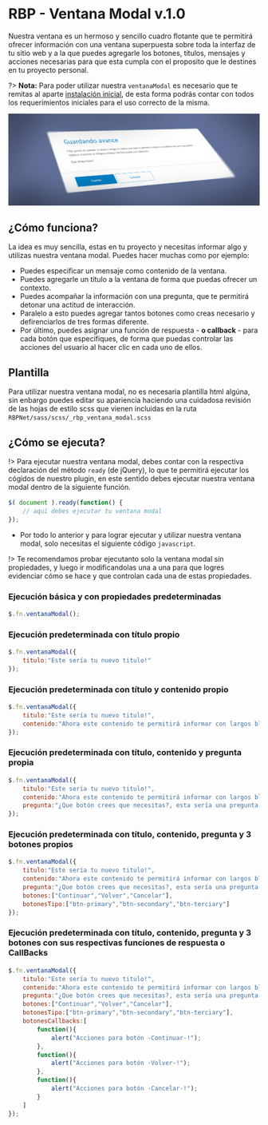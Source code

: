 # RBP - Ventana Modal v.1.0 

Nuestra ventana es un hermoso y sencillo cuadro flotante que te permitirá ofrecer información con una ventana superpuesta sobre toda la interfaz de tu sitio web y a la que puedes agregarle los botones, títulos, mensajes y acciones necesarias para que esta cumpla con el proposito que le destines en tu proyecto personal.

?> <b>Nota:</b> Para poder utilizar nuestra <code>ventanaModal</code> es necesario que te remitas al aparte [instalación inicial](primeros_pasos.md), de esta forma podrás contar con todos los requerimientos iniciales para el uso correcto de la misma.

<img src="_media/rbp-ventana-modal-banner.png"/>

## ¿Cómo funciona?

La idea es muy sencilla, estas en tu proyecto y necesitas informar algo y utilizas nuestra ventana modal. Puedes hacer muchas como por ejemplo:

- Puedes especificar un mensaje como contenido de la ventana.
- Puedes agregarle un título a la ventana de forma que puedas ofrecer un contexto.
- Puedes acompañar la información con una pregunta, que te permitirá detonar una actitud de interacción.
- Paralelo a esto puedes agregar tantos botones como creas necesario y defirenciarlos de tres formas diferente.
- Por último, puedes asignar una función de respuesta - <b>o callback</b> - para cada botón que especifiques, de forma que puedas controlar las acciones del usuario al hacer clic en cada uno de ellos.

## Plantilla

Para utilizar nuestra ventana modal, no es necesaria plantilla html algúna, sin enbargo puedes editar su apariencia haciendo una cuidadosa revisión de las hojas de estilo <ocde>scss</code> que vienen incluidas en la ruta <code>RBPNet/sass/scss/_rbp_ventana_modal.scss</code>

## ¿Cómo se ejecuta?

!> Para ejecutar nuestra ventana modal, debes contar con la respectiva declaración del método <code>ready</code> (de jQuery), lo que te permitirá ejecutar los cógidos de nuestro plugin, en este sentido debes ejecutar nuestra ventana modal dentro de la siguiente función.

````js
$( document ).ready(function() {
    // aquí debes ejecutar tu ventana modal
});
````

- Por todo lo anterior y para lograr ejecutar y utilizar nuestra ventana modal, solo necesitas el siguiente código <code>javascript</code>.

!> Te recomendamos probar ejecutanto solo la ventana modal sin propiedades, y luego ir modificandolas una a una para que logres evidenciar cómo se hace y que controlan cada una de estas propiedades.

### Ejecución básica y con propiedades predeterminadas

````js
$.fn.ventanaModal();
````

### Ejecución predeterminada con título propio

````js
$.fn.ventanaModal({
    titulo:"Este sería tu nuevo titulo!"
});
````

### Ejecución predeterminada con título y contenido propio

````js
$.fn.ventanaModal({
    titulo:"Este sería tu nuevo titulo!",
    contenido:"Ahora este contenido te permitirá informar con largos bloques de texto."
});
````

### Ejecución predeterminada con título, contenido y pregunta propia

````js
$.fn.ventanaModal({
    titulo:"Este sería tu nuevo titulo!",
    contenido:"Ahora este contenido te permitirá informar con largos bloques de texto.",
    pregunta:"¿Que botón crees que necesitas?, esta sería una pregunta interesante e invita a tus usuarios a identificar el botón que deben presionar."
});
````

### Ejecución predeterminada con título, contenido, pregunta y 3 botones propios

````js
$.fn.ventanaModal({
    titulo:"Este sería tu nuevo titulo!",
    contenido:"Ahora este contenido te permitirá informar con largos bloques de texto.",
    pregunta:"¿Que botón crees que necesitas?, esta sería una pregunta interesante e invita a tus usuarios a identificar el botón que deben presionar.",
    botones:["Continuar","Volver","Cancelar"],
    botonesTipo:["btn-primary","btn-secondary","btn-terciary"]
});
````

### Ejecución predeterminada con título, contenido, pregunta y 3 botones con sus respectivas funciones de respuesta o CallBacks

````js
$.fn.ventanaModal({
    titulo:"Este sería tu nuevo titulo!",
    contenido:"Ahora este contenido te permitirá informar con largos bloques de texto.",
    pregunta:"¿Que botón crees que necesitas?, esta sería una pregunta interesante e invita a tus usuarios a identificar el botón que deben presionar.",
    botones:["Continuar","Volver","Cancelar"],
    botonesTipo:["btn-primary","btn-secondary","btn-terciary"],
    botonesCallbacks:[
        function(){
            alert("Acciones para botón -Continuar-!");
        },
        function(){
            alert("Acciones para botón -Volver-!");
        },
        function(){
            alert("Acciones para botón -Cancelar-!");
        }
    ]
});


````